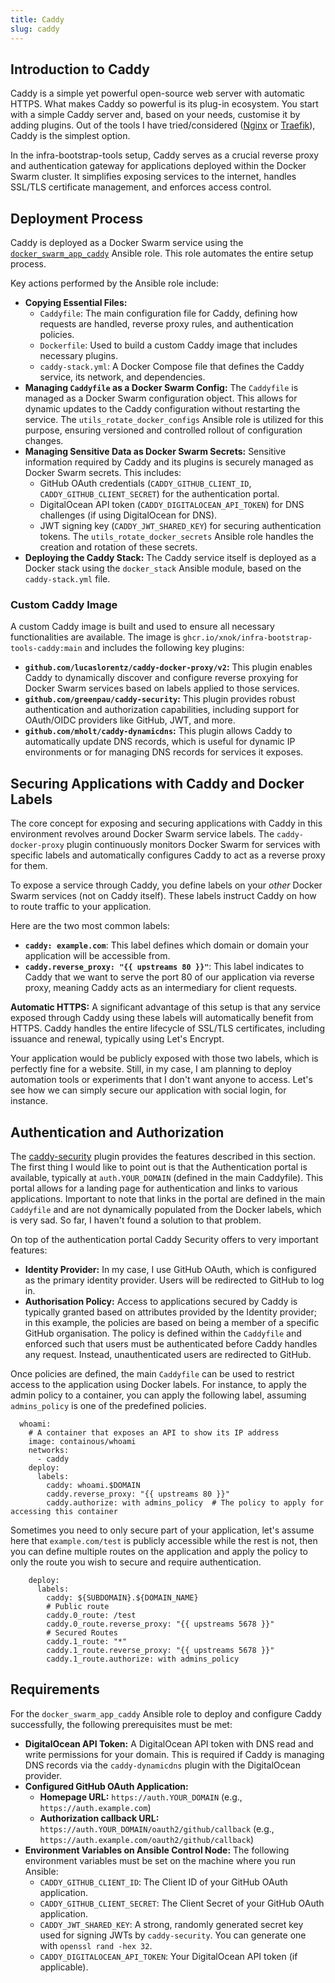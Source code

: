 ```yaml
---
title: Caddy
slug: caddy
---
```


## Introduction to Caddy


Caddy is a simple yet powerful open-source web server with automatic HTTPS. What makes Caddy so powerful is its plug-in ecosystem. You start with a simple Caddy server and, based on your needs, customise it by adding plugins. Out of the tools I have tried/considered ([Nginx](https://nginx.org/) or [Traefik](https://traefik.io/)), Caddy is the simplest option.

In the infra-bootstrap-tools setup, Caddy serves as a crucial reverse proxy and authentication gateway for applications deployed within the Docker Swarm cluster. It simplifies exposing services to the internet, handles SSL/TLS certificate management, and enforces access control.

## Deployment Process

Caddy is deployed as a Docker Swarm service using the [`docker_swarm_app_caddy`](https://github.com/xNok/infra-bootstrap-tools/tree/main/ansible/roles/docker_swarm_app_caddy) Ansible role. This role automates the entire setup process.

Key actions performed by the Ansible role include:

*   **Copying Essential Files:**
    *   `Caddyfile`: The main configuration file for Caddy, defining how requests are handled, reverse proxy rules, and authentication policies.
    *   `Dockerfile`: Used to build a custom Caddy image that includes necessary plugins.
    *   `caddy-stack.yml`: A Docker Compose file that defines the Caddy service, its network, and dependencies.
*   **Managing `Caddyfile` as a Docker Swarm Config:** The `Caddyfile` is managed as a Docker Swarm configuration object. This allows for dynamic updates to the Caddy configuration without restarting the service. The `utils_rotate_docker_configs` Ansible role is utilized for this purpose, ensuring versioned and controlled rollout of configuration changes.
*   **Managing Sensitive Data as Docker Swarm Secrets:** Sensitive information required by Caddy and its plugins is securely managed as Docker Swarm secrets. This includes:
    *   GitHub OAuth credentials (`CADDY_GITHUB_CLIENT_ID`, `CADDY_GITHUB_CLIENT_SECRET`) for the authentication portal.
    *   DigitalOcean API token (`CADDY_DIGITALOCEAN_API_TOKEN`) for DNS challenges (if using DigitalOcean for DNS).
    *   JWT signing key (`CADDY_JWT_SHARED_KEY`) for securing authentication tokens.
    The `utils_rotate_docker_secrets` Ansible role handles the creation and rotation of these secrets.
*   **Deploying the Caddy Stack:** The Caddy service itself is deployed as a Docker stack using the `docker_stack` Ansible module, based on the `caddy-stack.yml` file.

### Custom Caddy Image

A custom Caddy image is built and used to ensure all necessary functionalities are available. The image is `ghcr.io/xnok/infra-bootstrap-tools-caddy:main` and includes the following key plugins:

*   **`github.com/lucaslorentz/caddy-docker-proxy/v2`:** This plugin enables Caddy to dynamically discover and configure reverse proxying for Docker Swarm services based on labels applied to those services.
*   **`github.com/greenpau/caddy-security`:** This plugin provides robust authentication and authorization capabilities, including support for OAuth/OIDC providers like GitHub, JWT, and more.
*   **`github.com/mholt/caddy-dynamicdns`:** This plugin allows Caddy to automatically update DNS records, which is useful for dynamic IP environments or for managing DNS records for services it exposes.

## Securing Applications with Caddy and Docker Labels

The core concept for exposing and securing applications with Caddy in this environment revolves around Docker Swarm service labels. The `caddy-docker-proxy` plugin continuously monitors Docker Swarm for services with specific labels and automatically configures Caddy to act as a reverse proxy for them.

To expose a service through Caddy, you define labels on your *other* Docker Swarm services (not on Caddy itself). These labels instruct Caddy on how to route traffic to your application.

Here are the two most common labels:

*   **`caddy: example.com`**: This label defines which domain or domain your application will be accessible from.
*   **`caddy.reverse_proxy: "{{ upstreams 80 }}"`**: This label indicates to Caddy that we want to serve the port 80 of our application via reverse proxy, meaning Caddy acts as an intermediary for client requests. 

**Automatic HTTPS:** A significant advantage of this setup is that any service exposed through Caddy using these labels will automatically benefit from HTTPS. Caddy handles the entire lifecycle of SSL/TLS certificates, including issuance and renewal, typically using Let's Encrypt.

Your application would be publicly exposed with those two labels, which is perfectly fine for a website. Still, in my case, I am planning to deploy automation tools or experiments that I don't want anyone to access. Let's see how we can simply secure our application with social login, for instance.

## Authentication and Authorization

The [caddy-security](https://github.com/greenpau/caddy-security) plugin provides the features described in this section. The first thing I would like to point out is that the Authentication portal is available, typically at `auth.YOUR_DOMAIN` (defined in the main Caddyfile). This portal allows for a landing page for authentication and links to various applications. Important to note that links in the portal are defined in the main `Caddyfile` and are not dynamically populated from the Docker labels, which is very sad. So far, I haven't found a solution to that problem.

On top of the authentication portal Caddy Security offers to very important features:
*   **Identity Provider:** In my case, I use GitHub OAuth, which is configured as the primary identity provider. Users will be redirected to GitHub to log in.
* **Authorisation Policy:** Access to applications secured by Caddy is typically granted based on attributes provided by the Identity provider; in this example, the policies are based on being a member of a specific GitHub organisation. The policy is defined within the `Caddyfile` and enforced such that users must be authenticated before Caddy handles any request. Instead, unauthenticated users are redirected to GitHub. 

Once policies are defined, the main `Caddyfile` can be used to restrict access to the application using Docker labels. For instance, to apply the admin policy to a container, you can apply the following label, assuming `admins_policy` is one of the predefined policies.

```
  whoami:
    # A container that exposes an API to show its IP address
    image: containous/whoami
    networks:
      - caddy
    deploy:
      labels:
        caddy: whoami.$DOMAIN
        caddy.reverse_proxy: "{{ upstreams 80 }}"
        caddy.authorize: with admins_policy  # The policy to apply for accessing this container
```

Sometimes you need to only secure part of your application, let's assume here that `example.com/test` is publicly accessible while the rest is not, then you can define multiple routes on the application and apply the policy to only the route you wish to secure and require authentication.

```
    deploy:
      labels:
        caddy: ${SUBDOMAIN}.${DOMAIN_NAME}
        # Public route
        caddy.0_route: /test
        caddy.0_route.reverse_proxy: "{{ upstreams 5678 }}"
        # Secured Routes
        caddy.1_route: "*"
        caddy.1_route.reverse_proxy: "{{ upstreams 5678 }}"
        caddy.1_route.authorize: with admins_policy
```

## Requirements

For the `docker_swarm_app_caddy` Ansible role to deploy and configure Caddy successfully, the following prerequisites must be met:

*   **DigitalOcean API Token:** A DigitalOcean API token with DNS read and write permissions for your domain. This is required if Caddy is managing DNS records via the `caddy-dynamicdns` plugin with the DigitalOcean provider.
*   **Configured GitHub OAuth Application:**
    *   **Homepage URL:** `https://auth.YOUR_DOMAIN` (e.g., `https://auth.example.com`)
    *   **Authorization callback URL:** `https://auth.YOUR_DOMAIN/oauth2/github/callback` (e.g., `https://auth.example.com/oauth2/github/callback`)
*   **Environment Variables on Ansible Control Node:** The following environment variables must be set on the machine where you run Ansible:
    *   `CADDY_GITHUB_CLIENT_ID`: The Client ID of your GitHub OAuth application.
    *   `CADDY_GITHUB_CLIENT_SECRET`: The Client Secret of your GitHub OAuth application.
    *   `CADDY_JWT_SHARED_KEY`: A strong, randomly generated secret key used for signing JWTs by `caddy-security`. You can generate one with `openssl rand -hex 32`.
    *   `CADDY_DIGITALOCEAN_API_TOKEN`: Your DigitalOcean API token (if applicable).
